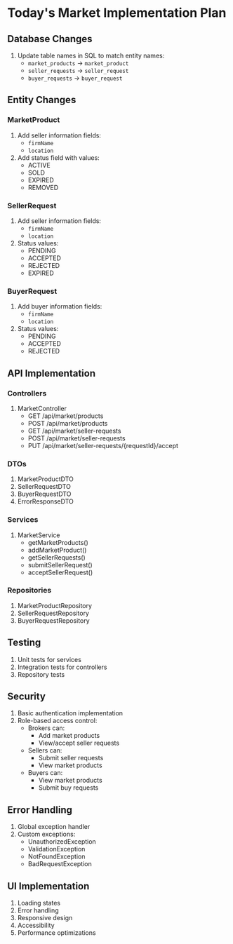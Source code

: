 # Today's Market Implementation Plan

## Database Changes
1. Update table names in SQL to match entity names:
   - `market_products` -> `market_product`
   - `seller_requests` -> `seller_request`
   - `buyer_requests` -> `buyer_request`

## Entity Changes

### MarketProduct
1. Add seller information fields:
   - `firmName`
   - `location`
2. Add status field with values:
   - ACTIVE
   - SOLD
   - EXPIRED
   - REMOVED

### SellerRequest
1. Add seller information fields:
   - `firmName`
   - `location`
2. Status values:
   - PENDING
   - ACCEPTED
   - REJECTED
   - EXPIRED

### BuyerRequest
1. Add buyer information fields:
   - `firmName`
   - `location`
2. Status values:
   - PENDING
   - ACCEPTED
   - REJECTED

## API Implementation

### Controllers
1. MarketController
   - GET /api/market/products
   - POST /api/market/products
   - GET /api/market/seller-requests
   - POST /api/market/seller-requests
   - PUT /api/market/seller-requests/{requestId}/accept

### DTOs
1. MarketProductDTO
2. SellerRequestDTO
3. BuyerRequestDTO
4. ErrorResponseDTO

### Services
1. MarketService
   - getMarketProducts()
   - addMarketProduct()
   - getSellerRequests()
   - submitSellerRequest()
   - acceptSellerRequest()

### Repositories
1. MarketProductRepository
2. SellerRequestRepository
3. BuyerRequestRepository

## Testing
1. Unit tests for services
2. Integration tests for controllers
3. Repository tests

## Security
1. Basic authentication implementation
2. Role-based access control:
   - Brokers can:
     - Add market products
     - View/accept seller requests
   - Sellers can:
     - Submit seller requests
     - View market products
   - Buyers can:
     - View market products
     - Submit buy requests

## Error Handling
1. Global exception handler
2. Custom exceptions:
   - UnauthorizedException
   - ValidationException
   - NotFoundException
   - BadRequestException

## UI Implementation
1. Loading states
2. Error handling
3. Responsive design
4. Accessibility
5. Performance optimizations